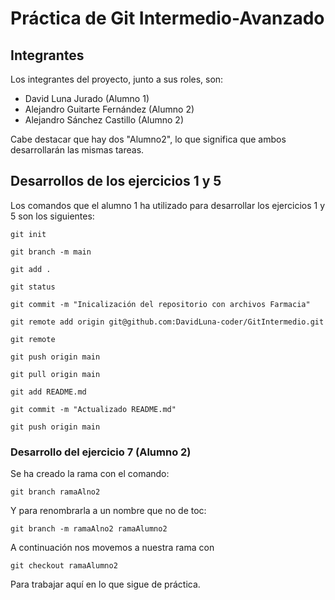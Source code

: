 # Práctica de Git Intermedio-Avanzado
## Integrantes
Los integrantes del proyecto, junto a sus roles, son:
* David Luna Jurado (Alumno 1)
* Alejandro Guitarte Fernández (Alumno 2)
* Alejandro Sánchez Castillo (Alumno 2)

Cabe destacar que hay dos "Alumno2", lo que significa que ambos desarrollarán las mismas tareas.

## Desarrollos de los ejercicios 1 y 5
Los comandos que el alumno 1 ha utilizado para desarrollar los ejercicios 1 y 5 son los siguientes:

`git init`

`git branch -m main`

`git add .`

`git status`

`git commit -m "Inicalización del repositorio con archivos Farmacia"`

`git remote add origin git@github.com:DavidLuna-coder/GitIntermedio.git`

`git remote`

`git push origin main`

`git pull origin main`

`git add README.md`

`git commit -m "Actualizado README.md"`

`git push origin main`

### Desarrollo del ejercicio 7 (Alumno 2)
Se ha creado la rama con el comando:

`git branch ramaAlno2`

Y para renombrarla a un nombre que no de toc:

`git branch -m ramaAlno2 ramaAlumno2`

A continuación nos movemos a nuestra rama con

`git checkout ramaAlumno2`

Para trabajar aquí en lo que sigue de práctica.